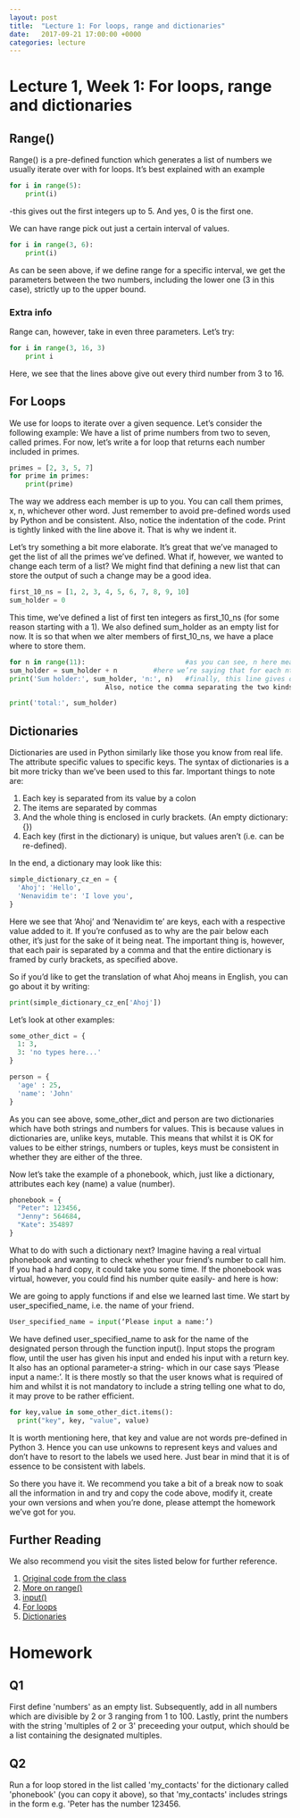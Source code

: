 ```yaml
---
layout: post
title:  "Lecture 1: For loops, range and dictionaries"
date:   2017-09-21 17:00:00 +0000
categories: lecture
---
```



# Lecture 1, Week 1: For loops, range and dictionaries


##	Range()

Range() is a pre-defined function which generates a list of numbers we usually iterate over with for loops. It’s best explained with an example
```python
for i in range(5):
	print(i)
```
-this gives out the first integers up to 5. And yes, 0 is the first one. 

We can have range pick out just a certain interval of values.
```python
for i in range(3, 6):
	print(i)
```
As can be seen above, if we define range for a specific interval, we get the parameters 
between the two numbers, including the lower one (3 in this case), strictly up to the upper bound.

###	Extra info

Range can, however, take in even three parameters. Let’s try:
```python
for i in range(3, 16, 3)
	print i
```
Here, we see that the lines above give out every third number from 3 to 16.
##	For Loops

We use for loops to iterate over a given sequence. Let’s consider the following example:
We have a list of prime numbers from two to seven, called primes. 
For now, let’s write a for loop that returns each number included in primes. 

```python
primes = [2, 3, 5, 7]
for prime in primes:
	print(prime)
```
The way we address each member is up to you. You can call them primes, x, n, whichever other word. 
Just remember to avoid pre-defined words used by Python and be consistent.
Also, notice the indentation of the code. Print is tightly linked with the line above it. That is why we indent it. 

Let’s try something a bit more elaborate. It’s great that we’ve managed to get the list of all the primes we’ve defined. 
What if, however, we wanted to change each term of a list? 
We might find that defining a new list that can store the output of such a change may be a good idea.

```python
first_10_ns = [1, 2, 3, 4, 5, 6, 7, 8, 9, 10]
sum_holder = 0
```

This time, we’ve defined a list of first ten integers as first_10_ns (for some reason starting with a 1). 
We also defined sum_holder as an empty list for now. 
It is so that when we alter members of first_10_ns, we have a place where to store them.

```python
for n in range(11):                     	#as you can see, n here means nth member of the list
sum_holder = sum_holder + n			#here we’re saying that for each nth term, we add the previous value(s) to the number, so that values compile. 
print('Sum holder:', sum_holder, 'n:', n)	#finally, this line gives out the results, with strings ‘Sum holder:’ and ‘n:’ added for better clarity. 
						Also, notice the comma separating the two kinds of values that are being printed by the function.

print('total:', sum_holder)
```




##	Dictionaries

Dictionaries are used in Python similarly like those you know from real life. The attribute specific values to specific keys. The syntax of dictionaries is a bit more tricky than we’ve been used to this far. Important things to note are:

1.	Each key is separated from its value by a colon
2.	The items are separated by commas
3.	And the whole thing is enclosed in curly brackets. (An empty dictionary: {})
4.	Each key (first in the dictionary) is unique, but values aren’t (i.e. can be re-defined). 

In the end, a dictionary may look like this: 
```python
simple_dictionary_cz_en = {
  'Ahoj': 'Hello',
  'Nenavidim te': 'I love you',
}
```
Here we see that ‘Ahoj’ and ‘Nenavidim te’ are keys, each with a respective value added to it. If you’re confused as to why are the pair below each other, it’s just for the sake of it being neat. The important thing is, however, that each pair is separated by a comma and that the entire dictionary is framed by curly brackets, as specified above.

So if you’d like to get the translation of what Ahoj means in English, you can go about it by writing:
```python
print(simple_dictionary_cz_en['Ahoj'])
 ```
 
Let’s look at other examples:

```python
some_other_dict = {
  1: 3,
  3: 'no types here...'
}

person = {
  'age' : 25,
  'name': 'John'
}
```
As you can see above, some_other_dict and person are two dictionaries which have both strings and numbers for values. This is because values in dictionaries are, unlike keys, mutable. This means that whilst it is OK for values to be either strings, numbers or tuples, keys must be consistent in whether they are either of the three.

Now let’s take the example of a phonebook, which, just like a dictionary, attributes each key (name) a value (number). 
```python
phonebook = {
  "Peter": 123456,
  "Jenny": 564684,
  "Kate": 354897
}
```
What to do with such a dictionary next? Imagine having a real virtual phonebook and wanting to check whether your friend’s number to call him. If you had a hard copy, it could take you some time. If the phonebook was virtual, however, you could find his number quite easily- and here is how:

We are going to apply functions if and else we learned last time. We start by user_specified_name, i.e. the name of your friend.
```python     
User_specified_name = input(‘Please input a name:’)
```     
We have defined user_specified_name to ask for the name of the designated person through the function input(). Input stops the program flow, until the user has given his input and ended his input with a return key. It also has an optional parameter-a string- which in our case says ‘Please input a name:’. It is there mostly so that the user knows what is required of him and whilst it is not mandatory to include a string telling one what to do, it may prove to be rather efficient.

```python             
for key,value in some_other_dict.items():
  print("key", key, "value", value)
  ```

It is worth mentioning here, that key and value are not words pre-defined in Python 3. 
Hence you can use unkowns to represent keys and values and don’t have to resort to the labels we used here. Just bear in mind that it is of essence to be consistent with labels.

So there you have it. We recommend you take a bit of a break now to soak all the information in and try and copy the code above, modify it, create your own versions and when you’re done, please attempt the homework we’ve got for you. 

##	Further Reading
We also recommend you visit the sites listed below for further reference.

1.	[Original code from the class](https://repl.it/LLVO/11)
2.	[More on range()](http://www.pythonforbeginners.com/modules-in-python/python-range-function)
3.	[input()](https://www.python-course.eu/input.php)
4.	[For loops](https://www.programiz.com/python-programming/for-loop) 
5.	[Dictionaries](https://www.tutorialspoint.com/python/python_dictionary.htm)


# Homework


##  Q1
First define 'numbers' as an empty list. Subsequently, add in all numbers which are divisible by 2 or 3 ranging from 1 to 100. 
Lastly, print the numbers with the string 'multiples of 2 or 3' preceeding your output, which should be a list containing the designated multiples. 


## Q2
Run a for loop stored in the list called 'my_contacts' for the dictionary called 'phonebook' (you can copy it above),
so that 'my_contacts' includes strings in the form e.g. 'Peter has the number 123456.
